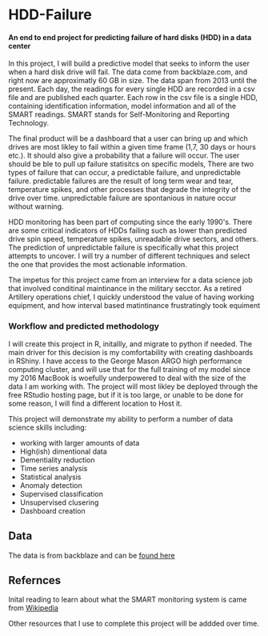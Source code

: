 # HDD-Failure
#### An end to end project for predicting failure of hard disks (HDD) in a data center


In this project, I will build a predictive model that seeks to inform the user when a hard disk drive will fail.  The data come from backblaze.com, and right now are approximatly 60 GB in size.  The data span from 2013 until the present. Each day, the readings for every single HDD are recorded in a csv file and are published each quarter.  Each row in the csv file is a single HDD, containing identification information, model information and all of the SMART readings.  SMART stands for Self-Monitoring and Reporting Technology.  

The final product will be a dashboard that a user can bring up and which drives are most likley to fail within a given time frame (1,7, 30 days or hours etc.).  It should also give a probability that a failure will occur.  The user should be ble to pull up failure statisitcs on specific models, There are two types of failure that can occur, a predictable failure, and unpredictable failure.  predictable failures are the result of long term wear and tear, temperature spikes, and other processes that degrade the integrity of the drive over time.  unpredictable failure are spontanious in nature occur without warning.  

HDD monitoring has been part of computing since the early 1990's. There are some critical indicators of HDDs failing such as lower than predicted drive spin speed, temperature spikes, unreadable drive sectors, and others. The prediction of unpredictable failure is specifically what this project attempts to uncover. I will try a number of different techniques and select the one that provides the most actionable information.  

The impetus for this project came from an interview for a data science job that involved conditinal maintinance in the military secctor.  As a retired Artillery operations chief, I quickly understood the value of having working equipment, and how interval based matintinance frustratingly took equiment 

### Workflow and predicted methodology
I will create this project in R, initallly, and migrate to python if needed.  The main driver for this decision is my comfortability with creating dashboards in RShiny.  I have access to the George Mason ARGO high performance computing cluster, and will use that for the full training of my model since my 2016 MacBook is woefully underpowered to deal with the size of the data I am working with.  The project will most likley be deployed through the free RStudio hosting page, but if it is too large, or unable to be done for some reason, I will find a different location to Host it.

This project will demonstrate my ability to perform a number of data science skills including:
  * working with larger amounts of data
  * High(ish) dimentional data
  * Dementiality reduction
  * Time series analysis
  * Statistical analysis
  * Anomaly detection
  * Supervised classification
  * Unsupervised clusering
  * Dashboard creation
  
  
  ## Data
  The data is from backblaze and can be [found here](https://www.backblaze.com/b2/hard-drive-test-data.html#downloading-the-raw-hard-drive-test-data)
  
  ## Refernces
  Inital reading to learn about what the SMART monitoring system is came from [Wikipedia](https://en.wikipedia.org/wiki/S.M.A.R.T.) 
  
  Other resources that I use to complete this project will be addded over time.
  
